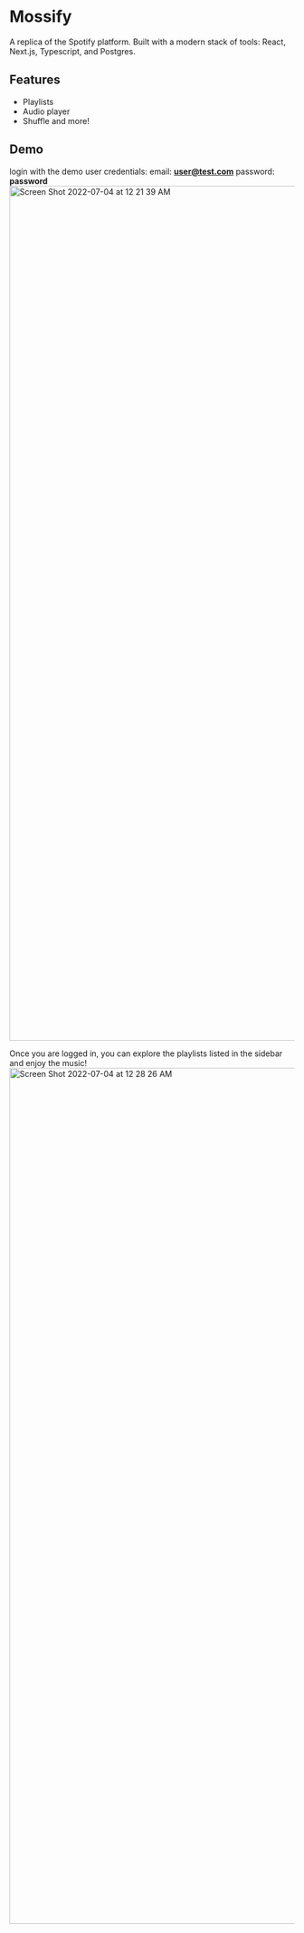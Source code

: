 # Mossify
A replica of the Spotify platform. Built with a modern stack of tools: React, Next.js, Typescript, and Postgres.

## Features
- Playlists
- Audio player
- Shuffle and more!

## Demo
login with the demo user credentials: email: <b>user@test.com</b> password: <b>password</b>
<img width="1510" alt="Screen Shot 2022-07-04 at 12 21 39 AM" src="https://user-images.githubusercontent.com/72308073/177086656-31c03604-e977-45b6-a44c-5565c1bfdc3b.png">

Once you are logged in, you can explore the playlists listed in the sidebar and enjoy the music!
<img width="1512" alt="Screen Shot 2022-07-04 at 12 28 26 AM" src="https://user-images.githubusercontent.com/72308073/177087311-b7499b54-4e27-4096-9c1e-6ddde67e5e34.png">
